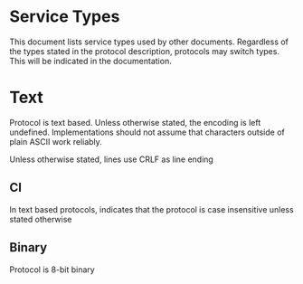 # Service Types

This document lists service types used by other documents.
Regardless of the types stated in the protocol description,
protocols may switch types. This will be indicated in the documentation.

# Text

Protocol is text based.
Unless otherwise stated, the encoding is left undefined.
Implementations should not assume that characters outside of plain ASCII work reliably.

Unless otherwise stated, lines use CRLF as line ending

## CI

In text based protocols, indicates that the protocol is case insensitive unless stated otherwise

## Binary

Protocol is 8-bit binary
